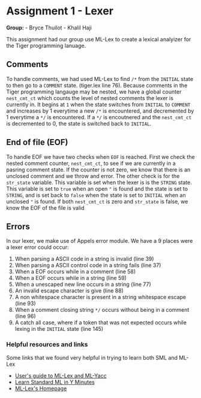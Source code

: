 # Assignment 1 - Lexer 
**Group:**
    - Bryce Thuilot
    - Khalil Haji

This assignment had our group use ML-Lex to create a lexical analyizer for the Tiger programming lanuage. 

## Comments
To handle comments, we had used ML-Lex to find `/*` from the `INITIAL` state to then go to a `COMMENT` state. (tiger.lex line 76). Because comments in the Tiger programming langauge may be nested, we have a global counter `nest_cmt_ct` which counts the level of nested comments the lexer is currently in. It begins at `1` when the state switches from `INITIAL` to `COMMENT` and increases by 1 everytime a new `/*` is encountered, and decremented by 1 everytime a `*/` is encountered. If a `*/` is encoutnered and the `nest_cmt_ct` is decremented to 0, the state is switched back to `INITIAL`.

## End of file (EOF)
To handle EOF we have two checks when `EOF` is reached. First we check the nested comment counter, `nest_cmt_ct`, to see if we are currently in a pasring comment state. If the counter is not zero, we know that there is an unclosed comment and we throw and error. The other check is for the `str_state` variable. This variable is set when the lexer is is the `STRING` state. This variable is set to `true` when an open `"` is found and the state is set to `STRING`, and is set back to `false` when the state is set to `INITIAL` when an unclosed `"` is found. If both `nest_cmt_ct` is zero and `str_state` is false, we know the EOF of the file is valid

## Errors
In our lexer, we make use of Appels error module. We have a 9 places were a lexer error could occur:
1. When parsing a ASCII code in a string is invalid (line 39)
2. When parsing a ASCII control code in a string fails (line 37)
3. When a EOF occurs while in a comment (line 58)
4. When a EOF occurs while in a string (line 59)
5. When a unescaped new line occurs in a string (line 77)
6. An invalid escape character is give (line 88)
7. A non whitespace character is present in a string whitespace escape (line 93)
8. When a comment closing string `*/` occurs without being in a comment (line 96)
9. A catch all case, where if a token that was not expected occurs while lexing in the `INITIAL` state (line 145)


### Helpful resources and links

Some links that we found very helpful in trying to learn both SML and ML-Lex
- [User's guide to ML-Lex and ML-Yacc](http://rogerprice.org/ug/ug.pdf)
- [Learn Standard ML in Y Minutes](https://learnxinyminutes.com/docs/standard-ml/)
- [ML-Lex's Homepage](https://www.smlnj.org/doc/ML-Lex/manual.html)